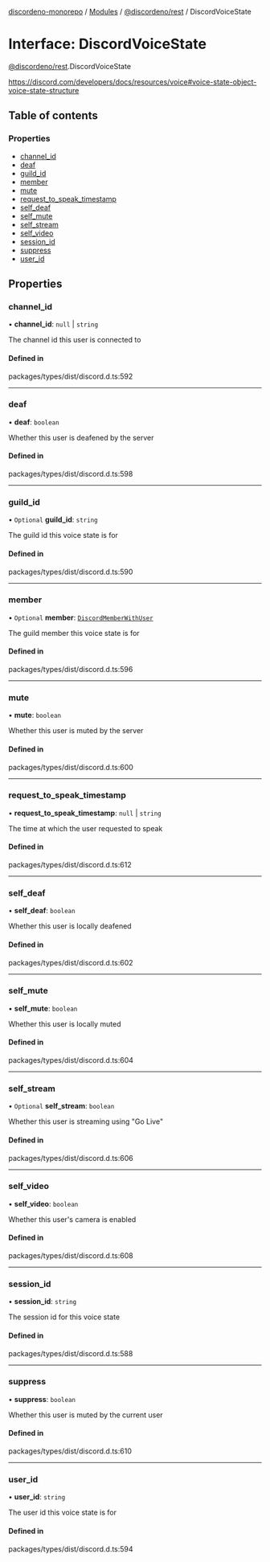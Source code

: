 [discordeno-monorepo](../README.md) / [Modules](../modules.md) / [@discordeno/rest](../modules/discordeno_rest.md) / DiscordVoiceState

# Interface: DiscordVoiceState

[@discordeno/rest](../modules/discordeno_rest.md).DiscordVoiceState

https://discord.com/developers/docs/resources/voice#voice-state-object-voice-state-structure

## Table of contents

### Properties

- [channel_id](discordeno_rest.DiscordVoiceState.md#channel_id)
- [deaf](discordeno_rest.DiscordVoiceState.md#deaf)
- [guild_id](discordeno_rest.DiscordVoiceState.md#guild_id)
- [member](discordeno_rest.DiscordVoiceState.md#member)
- [mute](discordeno_rest.DiscordVoiceState.md#mute)
- [request_to_speak_timestamp](discordeno_rest.DiscordVoiceState.md#request_to_speak_timestamp)
- [self_deaf](discordeno_rest.DiscordVoiceState.md#self_deaf)
- [self_mute](discordeno_rest.DiscordVoiceState.md#self_mute)
- [self_stream](discordeno_rest.DiscordVoiceState.md#self_stream)
- [self_video](discordeno_rest.DiscordVoiceState.md#self_video)
- [session_id](discordeno_rest.DiscordVoiceState.md#session_id)
- [suppress](discordeno_rest.DiscordVoiceState.md#suppress)
- [user_id](discordeno_rest.DiscordVoiceState.md#user_id)

## Properties

### channel_id

• **channel_id**: `null` \| `string`

The channel id this user is connected to

#### Defined in

packages/types/dist/discord.d.ts:592

---

### deaf

• **deaf**: `boolean`

Whether this user is deafened by the server

#### Defined in

packages/types/dist/discord.d.ts:598

---

### guild_id

• `Optional` **guild_id**: `string`

The guild id this voice state is for

#### Defined in

packages/types/dist/discord.d.ts:590

---

### member

• `Optional` **member**: [`DiscordMemberWithUser`](discordeno_rest.DiscordMemberWithUser.md)

The guild member this voice state is for

#### Defined in

packages/types/dist/discord.d.ts:596

---

### mute

• **mute**: `boolean`

Whether this user is muted by the server

#### Defined in

packages/types/dist/discord.d.ts:600

---

### request_to_speak_timestamp

• **request_to_speak_timestamp**: `null` \| `string`

The time at which the user requested to speak

#### Defined in

packages/types/dist/discord.d.ts:612

---

### self_deaf

• **self_deaf**: `boolean`

Whether this user is locally deafened

#### Defined in

packages/types/dist/discord.d.ts:602

---

### self_mute

• **self_mute**: `boolean`

Whether this user is locally muted

#### Defined in

packages/types/dist/discord.d.ts:604

---

### self_stream

• `Optional` **self_stream**: `boolean`

Whether this user is streaming using "Go Live"

#### Defined in

packages/types/dist/discord.d.ts:606

---

### self_video

• **self_video**: `boolean`

Whether this user's camera is enabled

#### Defined in

packages/types/dist/discord.d.ts:608

---

### session_id

• **session_id**: `string`

The session id for this voice state

#### Defined in

packages/types/dist/discord.d.ts:588

---

### suppress

• **suppress**: `boolean`

Whether this user is muted by the current user

#### Defined in

packages/types/dist/discord.d.ts:610

---

### user_id

• **user_id**: `string`

The user id this voice state is for

#### Defined in

packages/types/dist/discord.d.ts:594
